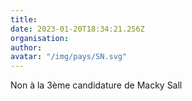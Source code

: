```yaml
---
title: 
date: 2023-01-20T18:34:21.256Z
organisation: 
author: 
avatar: "/img/pays/SN.svg"
---
```


Non à la 3ème candidature de Macky Sall 